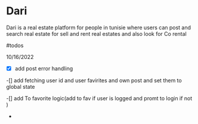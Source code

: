 # Dari 
Dari is a real estate platform for people in tunisie 
where users can post and search  real estate for sell and rent  real estates
and also look for Co rental 

#todos

10/16/2022

-[X] add post error handling

-[] add fetching user id and user favirites and own post and set them to global state

-[] add To favorite logic(add to fav if user is logged and promt to login if not  )

-